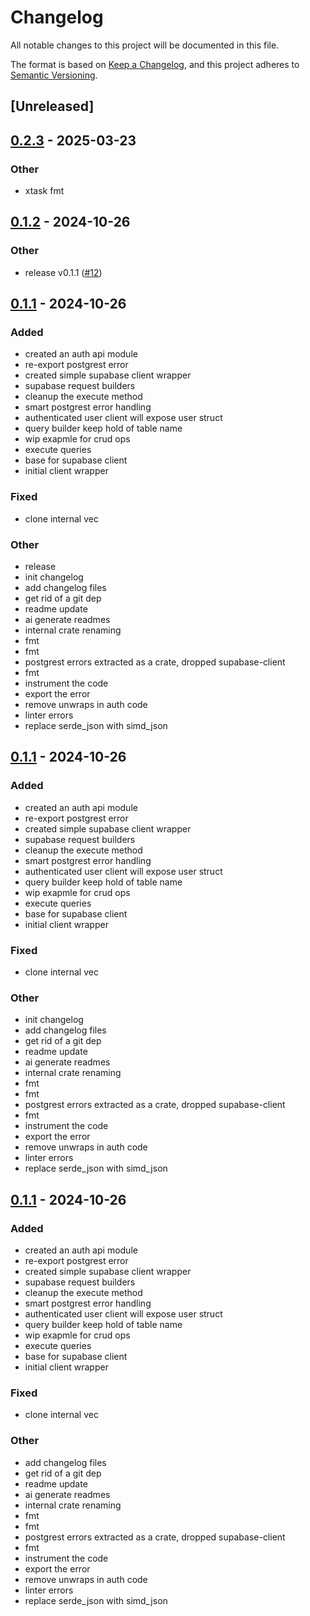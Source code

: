 # Changelog

All notable changes to this project will be documented in this file.

The format is based on [Keep a Changelog](https://keepachangelog.com/en/1.0.0/),
and this project adheres to [Semantic Versioning](https://semver.org/spec/v2.0.0.html).

## [Unreleased]

## [0.2.3](https://github.com/roberts-pumpurs/supabase-rs-utils/compare/rp-supabase-client-v0.2.2...rp-supabase-client-v0.2.3) - 2025-03-23

### Other

- xtask fmt

## [0.1.2](https://github.com/roberts-pumpurs/supabase-rs-utils/compare/rp-supabase-client-v0.1.1...rp-supabase-client-v0.1.2) - 2024-10-26

### Other

- release v0.1.1 ([#12](https://github.com/roberts-pumpurs/supabase-rs-utils/pull/12))

## [0.1.1](https://github.com/roberts-pumpurs/supabase-rs-utils/releases/tag/rp-supabase-client-v0.1.1) - 2024-10-26

### Added

- created an auth api module
- re-export postgrest error
- created simple supabase client wrapper
- supabase request builders
- cleanup the execute method
- smart postgrest error handling
- authenticated user client will expose user struct
- query builder keep hold of table name
- wip exapmle for crud ops
- execute queries
- base for supabase client
- initial client wrapper

### Fixed

- clone internal vec

### Other

- release
- init changelog
- add changelog files
- get rid of a git dep
- readme update
- ai generate readmes
- internal crate renaming
- fmt
- fmt
- postgrest errors extracted as a crate, dropped supabase-client
- fmt
- instrument the code
- export the error
- remove unwraps in auth code
- linter errors
- replace serde_json with simd_json

## [0.1.1](https://github.com/roberts-pumpurs/supabase-auth-rs/releases/tag/rp-supabase-client-v0.1.1) - 2024-10-26

### Added

- created an auth api module
- re-export postgrest error
- created simple supabase client wrapper
- supabase request builders
- cleanup the execute method
- smart postgrest error handling
- authenticated user client will expose user struct
- query builder keep hold of table name
- wip exapmle for crud ops
- execute queries
- base for supabase client
- initial client wrapper

### Fixed

- clone internal vec

### Other

- init changelog
- add changelog files
- get rid of a git dep
- readme update
- ai generate readmes
- internal crate renaming
- fmt
- fmt
- postgrest errors extracted as a crate, dropped supabase-client
- fmt
- instrument the code
- export the error
- remove unwraps in auth code
- linter errors
- replace serde_json with simd_json

## [0.1.1](https://github.com/roberts-pumpurs/supabase-auth-rs/compare/rp-supabase-client-v0.1.0...rp-supabase-client-v0.1.1) - 2024-10-26

### Added

- created an auth api module
- re-export postgrest error
- created simple supabase client wrapper
- supabase request builders
- cleanup the execute method
- smart postgrest error handling
- authenticated user client will expose user struct
- query builder keep hold of table name
- wip exapmle for crud ops
- execute queries
- base for supabase client
- initial client wrapper

### Fixed

- clone internal vec

### Other

- add changelog files
- get rid of a git dep
- readme update
- ai generate readmes
- internal crate renaming
- fmt
- fmt
- postgrest errors extracted as a crate, dropped supabase-client
- fmt
- instrument the code
- export the error
- remove unwraps in auth code
- linter errors
- replace serde_json with simd_json
